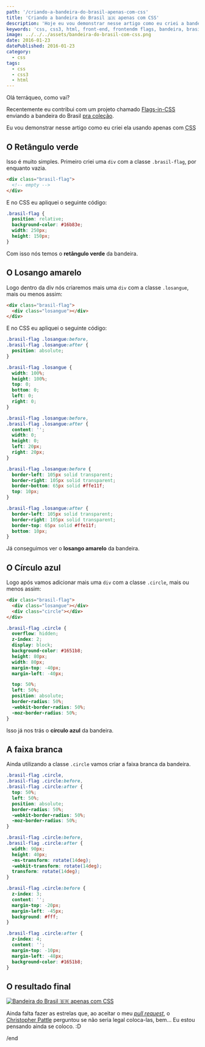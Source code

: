 ```yaml
---
path: '/criando-a-bandeira-do-brasil-apenas-com-css'
title: 'Criando a bandeira do Brasil 🇧🇷 apenas com CSS'
description: 'Hoje eu vou demonstrar nesse artigo como eu criei a bandeira do Brasil usando apenas com CSS'
keywords: 'css, css3, html, front-end, frontendm flags, bandeira, brasil'
image: ../../../assets/bandeira-do-brasil-com-css.png
date: 2016-01-23
datePublished: 2016-01-23
category:
  - css
tags:
  - css
  - css3
  - html
---
```


Olá terráqueo, como vai?

Recentemente eu contribui com um projeto chamado [Flags-in-CSS](https://github.com/pattle/Flags-in-CSS) enviando a bandeira do Brasil [pra coleção](http://pattle.github.io/Flags-in-CSS/).

Eu vou demonstrar nesse artigo como eu criei ela usando apenas com <abbr title="Cascading Style Sheets">CSS</abbr>

## O Retângulo verde

Isso é muito simples. Primeiro criei uma `div` com a classe `.brasil-flag`, por enquanto vazia.

```html
<div class="brasil-flag">
  <!-- empty -->
</div>
```

E no CSS eu apliquei o seguinte código:

```css
.brasil-flag {
  position: relative;
  background-color: #16b83e;
  width: 250px;
  height: 150px;
}
```

Com isso nós temos o **retângulo verde** da bandeira.

## O Losango amarelo

Logo dentro da div nós criaremos mais uma `div` com a classe `.losangue`, mais ou menos assim:

```html
<div class="brasil-flag">
  <div class="losangue"></div>
</div>
```

E no CSS eu apliquei o seguinte código:

```css
.brasil-flag .losangue:before,
.brasil-flag .losangue:after {
  position: absolute;
}

.brasil-flag .losangue {
  width: 100%;
  height: 100%;
  top: 0;
  bottom: 0;
  left: 0;
  right: 0;
}

.brasil-flag .losangue:before,
.brasil-flag .losangue:after {
  content: '';
  width: 0;
  height: 0;
  left: 20px;
  right: 20px;
}

.brasil-flag .losangue:before {
  border-left: 105px solid transparent;
  border-right: 105px solid transparent;
  border-bottom: 65px solid #ffe11f;
  top: 10px;
}

.brasil-flag .losangue:after {
  border-left: 105px solid transparent;
  border-right: 105px solid transparent;
  border-top: 65px solid #ffe11f;
  bottom: 10px;
}
```

Já conseguimos ver o **losango amarelo** da bandeira.

## O Círculo azul

Logo após vamos adicionar mais uma `div` com a classe `.circle`, mais ou menos assim:

```html
<div class="brasil-flag">
  <div class="losangue"></div>
  <div class="circle"></div>
</div>
```

```css
.brasil-flag .circle {
  overflow: hidden;
  z-index: 2;
  display: block;
  background-color: #1651b8;
  height: 80px;
  width: 80px;
  margin-top: -40px;
  margin-left: -40px;

  top: 50%;
  left: 50%;
  position: absolute;
  border-radius: 50%;
  -webkit-border-radius: 50%;
  -moz-border-radius: 50%;
}
```

Isso já nos trás o **círculo azul** da bandeira.

## A faixa branca

Ainda utilizando a classe `.circle` vamos criar a faixa branca da bandeira.

```css
.brasil-flag .circle,
.brasil-flag .circle:before,
.brasil-flag .circle:after {
  top: 50%;
  left: 50%;
  position: absolute;
  border-radius: 50%;
  -webkit-border-radius: 50%;
  -moz-border-radius: 50%;
}

.brasil-flag .circle:before,
.brasil-flag .circle:after {
  width: 90px;
  height: 40px;
  -ms-transform: rotate(14deg);
  -webkit-transform: rotate(14deg);
  transform: rotate(14deg);
}

.brasil-flag .circle:before {
  z-index: 3;
  content: '';
  margin-top: -20px;
  margin-left: -45px;
  background: #fff;
}

.brasil-flag .circle:after {
  z-index: 4;
  content: '';
  margin-top: -10px;
  margin-left: -48px;
  background-color: #1651b8;
}
```

## O resultado final

[![Bandeira do Brasil 🇧🇷 apenas com CSS](https://codepen.io/oknoblich/pen/zrRRwx/image/large.png)](https://codepen.io/nandomoreirame/pen/zrRRwx)

Ainda falta fazer as estrelas que, ao aceitar o meu [_pull request_](https://github.com/pattle/Flags-in-CSS/pull/5), o [Christopher Pattle](https://github.com/pattle) perguntou se não seria legal coloca-las, bem... Eu estou pensando ainda se coloco. :D

/end

